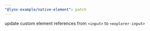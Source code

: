 ```yaml
---
"@lynx-example/native-element": patch
---
```


update custom element references from `<input>` to `<explorer-input>`
